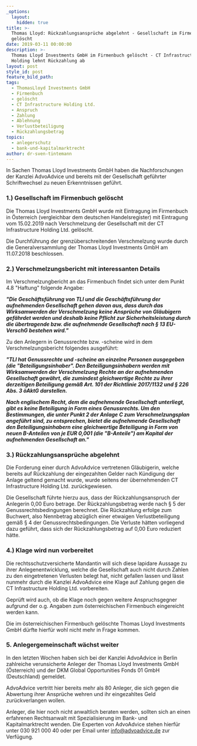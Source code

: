 ```yaml
---
_options:
  layout:
    hidden: true
title: >-
  Thomas Lloyd: Rückzahlungsansprüche abgelehnt - Gesellschaft im Firmenbuch
  gelöscht
date: 2019-03-11 00:00:00
description: >-
  Thomas Lloyd Investments GmbH im Firmenbuch gelöscht - CT Infrastructure
  Holding lehnt Rückzahlung ab
layout: post
style_id: post
feature_bild_path:
tags:
  - ThomasLloyd Investments GmbH
  - Firmenbuch
  - gelöscht
  - CT Infrastructure Holding Ltd.
  - Anspruch
  - Zahlung
  - Ablehnung
  - Verlustbeteiligung
  - Rückzahlungsbetrag
topics:
  - anlegerschutz
  - bank-und-kapitalmarktrecht
author: dr-sven-tintemann
---
```


In Sachen Thomas Lloyd Investments GmbH haben die Nachforschungen der Kanzlei AdvoAdvice und bereits mit der Gesellschaft gef&uuml;hrter Schriftwechsel zu neuen Erkenntnissen gef&uuml;hrt.

### 1.) Gesellschaft im Firmenbuch gel&ouml;scht

Die Thomas Lloyd Investments GmbH wurde mit Eintragung im Firmenbuch in &Ouml;sterreich (vergleichbar dem deutschen Handelsregister) mit Eintragung vom 15.02.2019 nach Verschmelzung der Gesellschaft mit der CT Infrastructure Holding Ltd. gel&ouml;scht.

Die Durchf&uuml;hrung der grenz&uuml;berschreitenden Verschmelzung wurde durch die Generalversammlung der Thomas Lloyd Investments GmbH am 11.07.2018 beschlossen.

### 2.) Verschmelzungsbericht mit interessanten Details

Im Verschmelzungbericht an das Firmenbuch findet sich unter dem Punkt 4.8 "Haftung" folgende Angabe:

***"Die Gesch&auml;ftsf&uuml;hrung von TLI und die Gesch&auml;ftsf&uuml;hrung der aufnehmenden Gesellschaft gehen davon aus, dass durch das Wirksamwerden der Verschmelzung keine Anspr&uuml;che von Gl&auml;ubigern gef&auml;hrdet werden und deshalb keine Pflicht zur Sicherheitsleistung durch die &uuml;bertragende bzw. die aufnehmende Gesellschaft nach &sect; 13 EU-VerschG bestehen wird."***

Zu den Anlegern in Genussrechte bzw. -scheine wird in dem Verschmelzungsbericht folgendes ausgef&uuml;hrt:

***"TLI hat Genussrechte und -scheine an einzelne Personen ausgegeben (die "Beteiligungsinhaber". Den Beteiligungsinhabern werden mit Wirksamwerden der Verschmelzung Rechte an der aufnehmenden Gesellschaft gew&auml;hrt, die zumindest gleichwertige Rechte zu ihrer derzeitigen Beteiligung gem&auml;&szlig; Art. 101 der Richtlinie 2017/1132 und &sect; 226 Abs. 3 &ouml;AktG darstellen.***

***Nach englischem Recht, dem die aufnehmende Gesellschaft unterliegt, gibt es keine Beteiligung in Form eines Genussrechts. Um den Bestimmungen, die unter Punkt 2 der Anlage C zum Verschmelzungsplan angef&uuml;hrt sind, zu entsprechen, bietet die aufnehmende Gesellschaft den Beteiligungsinhabern eine gleichwertige Beteiligung in Form von neuen B-Anteilen von je EUR 0,001 (die "B-Anteile") am Kapital der aufnehmenden Gesellschaft an."***

### 3.) R&uuml;ckzahlungsanspr&uuml;che abgelehnt

Die Forderung einer durch AdvoAdvice vertretenen Gl&auml;ubigerin, welche bereits auf R&uuml;ckzahlung der eingezahlten Gelder nach K&uuml;ndigung der Anlage geltend gemacht wurde, wurde seitens der &uuml;bernehmenden CT Infrastructure Holding Ltd. zur&uuml;ckgewiesen.

Die Gesellschaft f&uuml;hrte hierzu aus, dass der R&uuml;ckzahlungsanspruch der Anlegerin 0,00 Euro betrage. Der R&uuml;ckzahlungsbetrag werde nach &sect; 5 der Genussrechtsbedingungen berechnet. Die R&uuml;ckzahlung erfolge zum Buchwert, also Nennbetrag abz&uuml;glich einer etwaigen Verlustbeteiligung gem&auml;&szlig; &sect; 4 der Genussrechtsbedingungen. Die Verluste h&auml;tten vorliegend dazu gef&uuml;hrt, dass sich der R&uuml;ckzahlungsbetrag auf 0,00 Euro reduziert h&auml;tte.

### 4.) Klage wird nun vorbereitet

Die rechtsschutzversicherte Mandantin will sich diese lapidare Aussage zu ihrer Anlegenentwicklung, welche die Gesellschaft auch nicht durch Zahlen zu den eingetretenen Verlusten belegt hat, nicht gefallen lassen und l&auml;sst nunmehr durch die Kanzlei AdvoAdvice eine Klage auf Zahlung gegen die CT Infrastructure Holding Ltd. vorbereiten.

Gepr&uuml;ft wird auch, ob die Klage noch gegen weitere Anspruchsgegner aufgrund der o.g. Angaben zum &ouml;sterreichischen Firmenbuch eingereicht werden kann.

Die im &ouml;sterreichischen Firmenbuch gel&ouml;schte Thomas Lloyd Investments GmbH d&uuml;rfte hierf&uuml;r wohl nicht mehr in Frage kommen.

### 5. Anlegergemeinschaft w&auml;chst weiter

In den letzten Wochen haben sich bei der Kanzlei AdvoAdvice in Berlin zahlreiche verunsicherte Anleger der Thomas Lloyd Investments GmbH (&Ouml;sterreich) und der DKM Global Opportunities Fonds 01 GmbH (Deutschland) gemeldet.

AdvoAdvice vertritt hier bereits mehr als 80 Anleger, die sich gegen die Abwertung ihrer Anspr&uuml;che wehren und ihr eingezahltes Geld zur&uuml;ckverlangen wollen.

Anleger, die hier noch nicht anwaltlich beraten werden, sollten sich an einen erfahrenen Rechtsanwalt mit Spezialisierung im Bank- und Kapitalmarktrecht wenden. Die Experten von AdvoAdvice stehen hierf&uuml;r unter 030 921 000 40 oder per Email unter info@advoadvice.de zur Verf&uuml;gung.